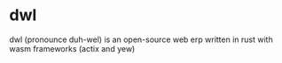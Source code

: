 # dwl 
dwl (pronounce duh-wel) is an open-source web erp written in rust with wasm frameworks (actix and yew)
